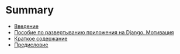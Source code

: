 # Summary

* [Введение](README.md)
* [Пособие по развертыванию приложения на Django. Мотивация](chapter1.md)
* [Краткое содержание](kratkoe-soderzhanie.md)
* [Предисловие](predislovie.md)

